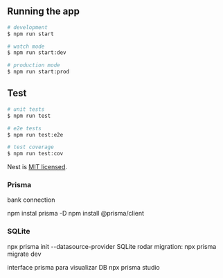 ## Running the app

```bash
# development
$ npm run start

# watch mode
$ npm run start:dev

# production mode
$ npm run start:prod
```

## Test

```bash
# unit tests
$ npm run test

# e2e tests
$ npm run test:e2e

# test coverage
$ npm run test:cov
```


Nest is [MIT licensed](LICENSE).

### Prisma
bank connection

npm instal prisma -D
npm install @prisma/client

### SQLite
npx prisma init --datasource-provider SQLite
 rodar migration: npx prisma migrate dev

 interface prisma para visualizar DB
 npx prisma studio